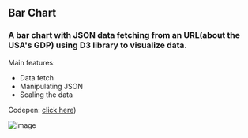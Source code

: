 ## Bar Chart

### A bar chart with JSON data fetching from an URL(about the USA's GDP) using D3 library to visualize data.

Main features:

- Data fetch
- Manipulating JSON
- Scaling the data

Codepen: [click here](https://codepen.io/Lucas-Dota/pen/yLQopXj))

![image](https://github.com/Lucasdota/bar_chart/assets/119457135/ef3fd70e-7fd9-4526-b05a-95d82954bb25)

